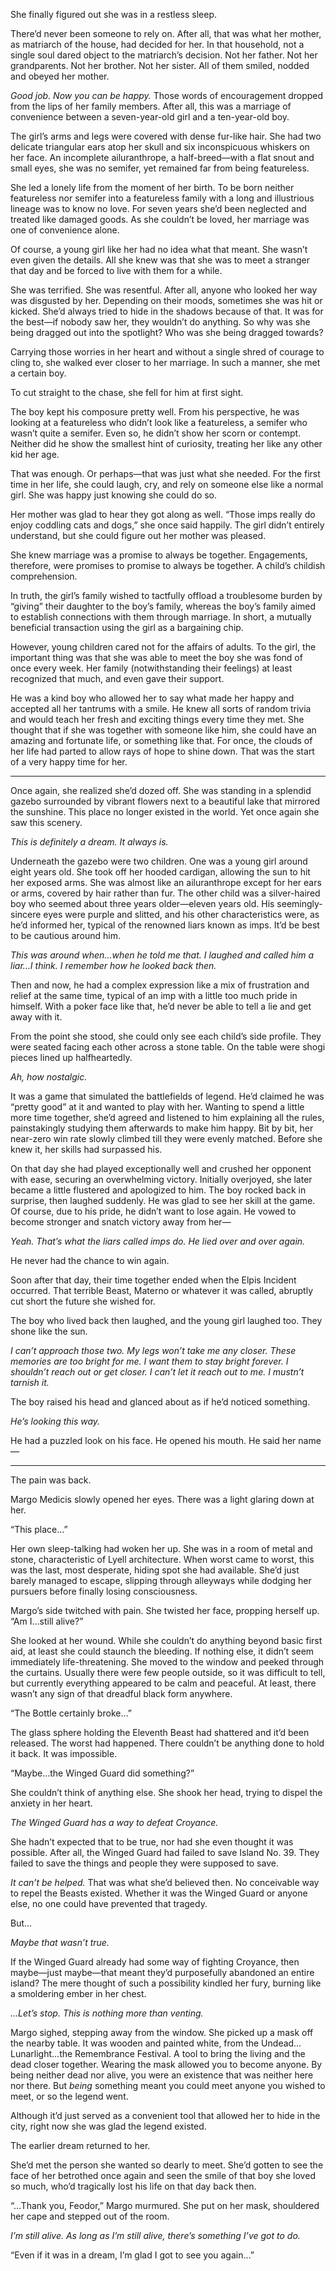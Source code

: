 She finally figured out she was in a restless sleep.

There’d never been someone to rely on. After all, that was what her mother, as matriarch of the house, had decided for her. In that household, not a single soul dared object to the matriarch’s decision. Not her father. Not her grandparents. Not her brother. Not her sister. All of them smiled, nodded and obeyed her mother.

<em>Good job. Now you can be happy.</em> Those words of encouragement dropped from the lips of her family members. After all, this was a marriage of convenience between a seven-year-old girl and a ten-year-old boy.

The girl’s arms and legs were covered with dense fur-like hair. She had two delicate triangular ears atop her skull and six inconspicuous whiskers on her face. An incomplete ailuranthrope, a half-breed—with a flat snout and small eyes, she was no semifer, yet remained far from being featureless.

She led a lonely life from the moment of her birth. To be born neither featureless nor semifer into a featureless family with a long and illustrious lineage was to know no love. For seven years she’d been neglected and treated like damaged goods. As she couldn’t be loved, her marriage was one of convenience alone.

Of course, a young girl like her had no idea what that meant. She wasn’t even given the details. All she knew was that she was to meet a stranger that day and be forced to live with them for a while.

She was terrified. She was resentful. After all, anyone who looked her way was disgusted by her. Depending on their moods, sometimes she was hit or kicked. She’d always tried to hide in the shadows because of that. It was for the best—if nobody saw her, they wouldn’t do anything. So why was she being dragged out into the spotlight? Who was she being dragged towards?

Carrying those worries in her heart and without a single shred of courage to cling to, she walked ever closer to her marriage. In such a manner, she met a certain boy.

To cut straight to the chase, she fell for him at first sight.

The boy kept his composure pretty well. From his perspective, he was looking at a featureless who didn’t look like a featureless, a semifer who wasn’t quite a semifer. Even so, he didn’t show her scorn or contempt. Neither did he show the smallest hint of curiosity, treating her like any other kid her age.

That was enough. Or perhaps—that was just what she needed. For the first time in her life, she could laugh, cry, and rely on someone else like a normal girl. She was happy just knowing she could do so.

Her mother was glad to hear they got along as well. “Those imps really do enjoy coddling cats and dogs,” she once said happily. The girl didn’t entirely understand, but she could figure out her mother was pleased.

She knew marriage was a promise to always be together. Engagements, therefore, were promises to promise to always be together. A child’s childish comprehension.

In truth, the girl’s family wished to tactfully offload a troublesome burden by “giving” their daughter to the boy’s family, whereas the boy’s family aimed to establish connections with them through marriage. In short, a mutually beneficial transaction using the girl as a bargaining chip.

However, young children cared not for the affairs of adults. To the girl, the important thing was that she was able to meet the boy she was fond of once every week. Her family (notwithstanding their feelings) at least recognized that much, and even gave their support.

He was a kind boy who allowed her to say what made her happy and accepted all her tantrums with a smile. He knew all sorts of random trivia and would teach her fresh and exciting things every time they met. She thought that if she was together with someone like him, she could have an amazing and fortunate life, or something like that. For once, the clouds of her life had parted to allow rays of hope to shine down. That was the start of a very happy time for her.

* * *

Once again, she realized she’d dozed off. She was standing in a splendid gazebo surrounded by vibrant flowers next to a beautiful lake that mirrored the sunshine. This place no longer existed in the world. Yet once again she saw this scenery.

<em>This is definitely a dream. It always is.</em>

Underneath the gazebo were two children. One was a young girl around eight years old. She took off her hooded cardigan, allowing the sun to hit her exposed arms. She was almost like an ailuranthrope except for her ears or arms, covered by hair rather than fur. The other child was a silver-haired boy who seemed about three years older—eleven years old. His seemingly-sincere eyes were purple and slitted, and his other characteristics were, as he’d informed her, typical of the renowned liars known as imps. It’d be best to be cautious around him.

<em>This was around when…when he told me that. I laughed and called him a liar…I think. I remember how he looked back then.</em>

Then and now, he had a complex expression like a mix of frustration and relief at the same time, typical of an imp with a little too much pride in himself. With a poker face like that, he’d never be able to tell a lie and get away with it.

From the point she stood, she could only see each child’s side profile. They were seated facing each other across a stone table. On the table were shogi pieces lined up halfheartedly.

<em>Ah, how nostalgic.</em>

It was a game that simulated the battlefields of legend. He’d claimed he was “pretty good” at it and wanted to play with her. Wanting to spend a little more time together, she’d agreed and listened to him explaining all the rules, painstakingly studying them afterwards to make him happy. Bit by bit, her near-zero win rate slowly climbed till they were evenly matched. Before she knew it, her skills had surpassed his.

On that day she had played exceptionally well and crushed her opponent with ease, securing an overwhelming victory. Initially overjoyed, she later became a little flustered and apologized to him. The boy rocked back in surprise, then laughed suddenly. He was glad to see her skill at the game. Of course, due to his pride, he didn’t want to lose again. He vowed to become stronger and snatch victory away from her—

<em>Yeah. That’s what the liars called imps do. He lied over and over again.</em>

He never had the chance to win again.

Soon after that day, their time together ended when the Elpis Incident occurred. That terrible Beast, Materno or whatever it was called, abruptly cut short the future she wished for.

The boy who lived back then laughed, and the young girl laughed too. They shone like the sun.

<em>I can’t approach those two. My legs won’t take me any closer. These memories are too bright for me. I want them to stay bright forever. I shouldn’t reach out or get closer. I can’t let it reach out to me. I mustn’t tarnish it.</em>

The boy raised his head and glanced about as if he’d noticed something.

<em>He’s looking this way.</em>

He had a puzzled look on his face. He opened his mouth. He said her name—

* * *

The pain was back.

Margo Medicis slowly opened her eyes. There was a light glaring down at her.

“This place…”

Her own sleep-talking had woken her up. She was in a room of metal and stone, characteristic of Lyell architecture. When worst came to worst, this was the last, most desperate, hiding spot she had available. She’d just barely managed to escape, slipping through alleyways while dodging her pursuers before finally losing consciousness.

Margo’s side twitched with pain. She twisted her face, propping herself up. “Am I…still alive?”

She looked at her wound. While she couldn’t do anything beyond basic first aid, at least she could staunch the bleeding. If nothing else, it didn’t seem immediately life-threatening. She moved to the window and peeked through the curtains. Usually there were few people outside, so it was difficult to tell, but currently everything appeared to be calm and peaceful. At least, there wasn’t any sign of that dreadful black form anywhere.

“The Bottle certainly broke…”

The glass sphere holding the Eleventh Beast had shattered and it’d been released. The worst had happened. There couldn’t be anything done to hold it back. It was impossible.

“Maybe…the Winged Guard did something?”

She couldn’t think of anything else. She shook her head, trying to dispel the anxiety in her heart.

<em>The Winged Guard has a way to defeat Croyance.</em>

She hadn’t expected that to be true, nor had she even thought it was possible. After all, the Winged Guard had failed to save Island No. 39. They failed to save the things and people they were supposed to save.

<em>It can’t be helped.</em> That was what she’d believed then. No conceivable way to repel the Beasts existed. Whether it was the Winged Guard or anyone else, no one could have prevented that tragedy.

But…

<em>Maybe that wasn’t true.</em>

If the Winged Guard already had some way of fighting Croyance, then maybe—just maybe—that meant they’d purposefully abandoned an entire island? The mere thought of such a possibility kindled her fury, burning like a smoldering ember in her chest.

<em>…Let’s stop. This is nothing more than venting.</em>

Margo sighed, stepping away from the window. She picked up a mask off the nearby table. It was wooden and painted white, from the Undead…Lunarlight…the Remembrance Festival. A tool to bring the living and the dead closer together. Wearing the mask allowed you to become anyone. By being neither dead nor alive, you were an existence that was neither here nor there. But <em>being</em> something meant you could meet anyone you wished to meet, or so the legend went.

Although it’d just served as a convenient tool that allowed her to hide in the city, right now she was glad the legend existed.

The earlier dream returned to her.

She’d met the person she wanted so dearly to meet. She’d gotten to see the face of her betrothed once again and seen the smile of that boy she loved so much, who’d tragically lost his life on that day back then.

“…Thank you, Feodor,” Margo murmured. She put on her mask, shouldered her cape and stepped out of the room.

<em>I’m still alive. As long as I’m still alive, there’s something I’ve got to do.</em>

“Even if it was in a dream, I’m glad I got to see you again…”